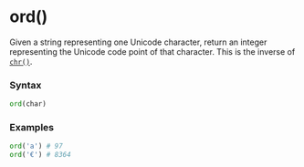 # ord()
Given a string representing one Unicode character, return an integer representing the Unicode code point of that character. This is the inverse of [`chr()`](/built-in-functions/chr.md).

### Syntax
```python
ord(char)
```

### Examples
```python
ord('a') # 97
ord('€') # 8364
```